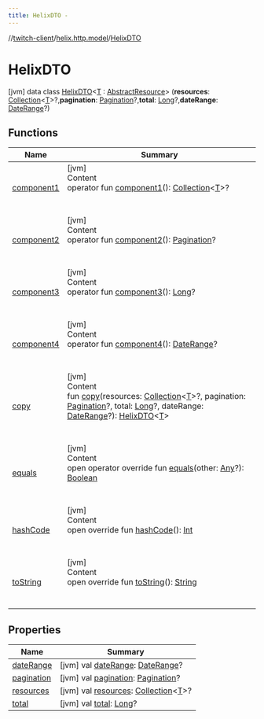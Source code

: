 ```yaml
---
title: HelixDTO -
---
```

//[twitch-client](../../index.md)/[helix.http.model](../index.md)/[HelixDTO](index.md)



# HelixDTO  
 [jvm] data class [HelixDTO](index.md)<[T](index.md) : [AbstractResource](../-abstract-resource/index.md)> (**resources**: [Collection](https://kotlinlang.org/api/latest/jvm/stdlib/kotlin.collections/-collection/index.html)<[T](index.md)>?,**pagination**: [Pagination](../-pagination/index.md)?,**total**: [Long](https://kotlinlang.org/api/latest/jvm/stdlib/kotlin/-long/index.html)?,**dateRange**: [DateRange](../-date-range/index.md)?)   


## Functions  
  
|  Name|  Summary| 
|---|---|
| [component1](component1.md)| [jvm]  <br>Content  <br>operator fun [component1](component1.md)(): [Collection](https://kotlinlang.org/api/latest/jvm/stdlib/kotlin.collections/-collection/index.html)<[T](index.md)>?  <br><br><br>
| [component2](component2.md)| [jvm]  <br>Content  <br>operator fun [component2](component2.md)(): [Pagination](../-pagination/index.md)?  <br><br><br>
| [component3](component3.md)| [jvm]  <br>Content  <br>operator fun [component3](component3.md)(): [Long](https://kotlinlang.org/api/latest/jvm/stdlib/kotlin/-long/index.html)?  <br><br><br>
| [component4](component4.md)| [jvm]  <br>Content  <br>operator fun [component4](component4.md)(): [DateRange](../-date-range/index.md)?  <br><br><br>
| [copy](copy.md)| [jvm]  <br>Content  <br>fun [copy](copy.md)(resources: [Collection](https://kotlinlang.org/api/latest/jvm/stdlib/kotlin.collections/-collection/index.html)<[T](index.md)>?, pagination: [Pagination](../-pagination/index.md)?, total: [Long](https://kotlinlang.org/api/latest/jvm/stdlib/kotlin/-long/index.html)?, dateRange: [DateRange](../-date-range/index.md)?): [HelixDTO](index.md)<[T](index.md)>  <br><br><br>
| [equals](https://kotlinlang.org/api/latest/jvm/stdlib/kotlin/-any/equals.html)| [jvm]  <br>Content  <br>open operator override fun [equals](https://kotlinlang.org/api/latest/jvm/stdlib/kotlin/-any/equals.html)(other: [Any](https://kotlinlang.org/api/latest/jvm/stdlib/kotlin/-any/index.html)?): [Boolean](https://kotlinlang.org/api/latest/jvm/stdlib/kotlin/-boolean/index.html)  <br><br><br>
| [hashCode](https://kotlinlang.org/api/latest/jvm/stdlib/kotlin/-any/hash-code.html)| [jvm]  <br>Content  <br>open override fun [hashCode](https://kotlinlang.org/api/latest/jvm/stdlib/kotlin/-any/hash-code.html)(): [Int](https://kotlinlang.org/api/latest/jvm/stdlib/kotlin/-int/index.html)  <br><br><br>
| [toString](https://kotlinlang.org/api/latest/jvm/stdlib/kotlin/-any/to-string.html)| [jvm]  <br>Content  <br>open override fun [toString](https://kotlinlang.org/api/latest/jvm/stdlib/kotlin/-any/to-string.html)(): [String](https://kotlinlang.org/api/latest/jvm/stdlib/kotlin/-string/index.html)  <br><br><br>


## Properties  
  
|  Name|  Summary| 
|---|---|
| [dateRange](index.md#helix.http.model/HelixDTO/dateRange/#/PointingToDeclaration/)|  [jvm] val [dateRange](index.md#helix.http.model/HelixDTO/dateRange/#/PointingToDeclaration/): [DateRange](../-date-range/index.md)?   <br>
| [pagination](index.md#helix.http.model/HelixDTO/pagination/#/PointingToDeclaration/)|  [jvm] val [pagination](index.md#helix.http.model/HelixDTO/pagination/#/PointingToDeclaration/): [Pagination](../-pagination/index.md)?   <br>
| [resources](index.md#helix.http.model/HelixDTO/resources/#/PointingToDeclaration/)|  [jvm] val [resources](index.md#helix.http.model/HelixDTO/resources/#/PointingToDeclaration/): [Collection](https://kotlinlang.org/api/latest/jvm/stdlib/kotlin.collections/-collection/index.html)<[T](index.md)>?   <br>
| [total](index.md#helix.http.model/HelixDTO/total/#/PointingToDeclaration/)|  [jvm] val [total](index.md#helix.http.model/HelixDTO/total/#/PointingToDeclaration/): [Long](https://kotlinlang.org/api/latest/jvm/stdlib/kotlin/-long/index.html)?   <br>

